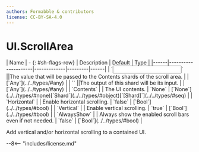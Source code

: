```yaml
---
authors: Formabble & contributors
license: CC-BY-SA-4.0
---
```



# UI.ScrollArea

<div class="sh-parameters" markdown="1">
| Name | - {: #sh-flags-row} | Description | Default | Type |
|------|---------------------|-------------|---------|------|
| `<input>` ||The value that will be passed to the Contents shards of the scroll area. | | [`Any`](../../types/#any) |
| `<output>` ||The output of this shard will be its input. | | [`Any`](../../types/#any) |
| `Contents` |  | The UI contents. | `None` | [`None`](../../types/#none)[`Shard`](../../types/#object)[`[Shard]`](../../types/#seq) |
| `Horizontal` |  | Enable horizontal scrolling. | `false` | [`Bool`](../../types/#bool) |
| `Vertical` |  | Enable vertical scrolling. | `true` | [`Bool`](../../types/#bool) |
| `AlwaysShow` |  | Always show the enabled scroll bars even if not needed. | `false` | [`Bool`](../../types/#bool) |

</div>

Add vertical and/or horizontal scrolling to a contained UI.

--8<-- "includes/license.md"

